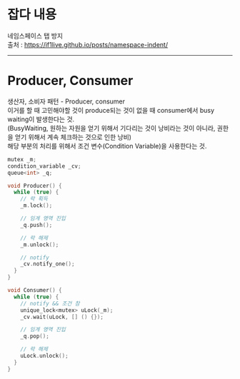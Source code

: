 
# 잡다 내용

네임스페이스 탭 방지<br/>
출처 : https://if1live.github.io/posts/namespace-indent/ <br/>

<hr/>

# Producer, Consumer

생산자, 소비자 패턴 - Producer, consumer <br/>
이거를 할 때 고민해야할 것이 produce되는 것이 없을 때 consumer에서 busy waiting이 발생한다는 것. <br/>
(BusyWaiting, 원하는 자원을 얻기 위해서 기다리는 것이 낭비라는 것이 아니라, 권한을 얻기 위해서 계속 체크하는 것으로 인한 낭비) <br/>
해당 부분의 처리를 위해서 조건 변수(Condition Variable)을 사용한다는 것. <br/>

```c++
mutex _m;
condition_variable _cv;
queue<int> _q;

void Producer() {
  while (true) {
    // 락 획득
    _m.lock();

    // 임계 영역 진입
    _q.push();

    // 락 해제
    _m.unlock();

    // notify
    _cv.notify_one();
  }
}

void Consumer() {
  while (true) {
    // notify && 조건 참
    unique_lock<mutex> uLock(_m);
    _cv.wait(uLock, [] () {});

    // 임계 영역 진입
    _q.pop();

    // 락 해제
    uLock.unlock();
  }
}

```

